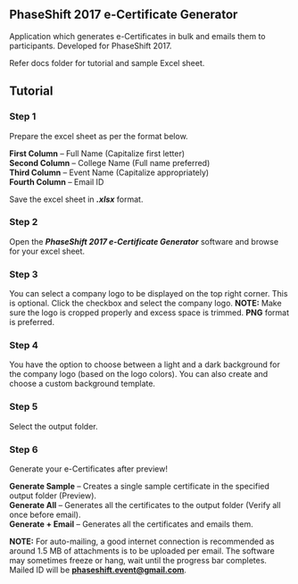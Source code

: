 ## PhaseShift 2017 e-Certificate Generator
Application which generates e-Certificates in bulk and emails them to participants. Developed for PhaseShift 2017.

Refer docs folder for tutorial and sample Excel sheet.

## Tutorial
### Step 1

Prepare the excel sheet as per the format below.

**First Column** – Full Name (Capitalize first letter)  
**Second Column** – College Name (Full name preferred)  
**Third Column** – Event Name (Capitalize appropriately)  
**Fourth Column** – Email ID

Save the excel sheet in ***.xlsx*** format.

### Step 2
Open the ***PhaseShift 2017 e-Certificate Generator*** software and browse for your excel sheet.

### Step 3
You can select a company logo to be displayed on the top right corner. This is optional. Click the checkbox and select the company logo. **NOTE:** Make sure the logo is cropped properly and excess space is trimmed. **PNG** format is preferred.

### Step 4
You have the option to choose between a light and a dark background for the company logo (based on the logo colors). You can also create and choose a custom background template.

### Step 5
Select the output folder.

### Step 6
Generate your e-Certificates after preview!

**Generate Sample** – Creates a single sample certificate in the specified output folder (Preview).  
**Generate All** – Generates all the certificates to the output folder (Verify all once before email).  
**Generate + Email** – Generates all the certificates and emails them. 

**NOTE:**  For auto-mailing, a good internet connection is recommended as around 1.5 MB of attachments is to be uploaded per email. The software may sometimes freeze or hang, wait until the progress bar completes. Mailed ID will be **phaseshift.event@gmail.com**.
